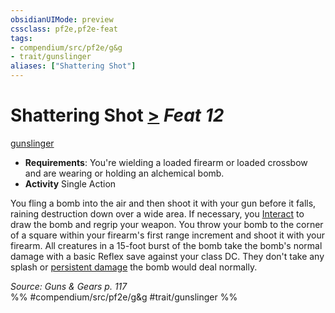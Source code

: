 ```yaml
---
obsidianUIMode: preview
cssclass: pf2e,pf2e-feat
tags:
- compendium/src/pf2e/g&g
- trait/gunslinger
aliases: ["Shattering Shot"]
---
```

# Shattering Shot  [>](chapter-9-playing-the-game.md#Actions "Single Action") *Feat 12*  
[gunslinger](Reference/Rules/Traits/gunslinger-g-g.md "Gunslinger Class Trait")  

- **Requirements**: You're wielding a loaded firearm or loaded crossbow and are wearing or holding an alchemical bomb.
- **Activity** Single Action

You fling a bomb into the air and then shoot it with your gun before it falls, raining destruction down over a wide area. If necessary, you [Interact](interact.md) to draw the bomb and regrip your weapon. You throw your bomb to the corner of a square within your firearm's first range increment and shoot it with your firearm. All creatures in a 15-foot burst of the bomb take the bomb's normal damage with a basic Reflex save against your class DC. They don't take any splash or [persistent damage](conditions.md#Persistent%20Damage) the bomb would deal normally.

*Source: Guns & Gears p. 117*  
%% #compendium/src/pf2e/g&g #trait/gunslinger %%